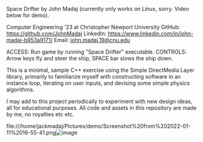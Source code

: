 Space Drifter
by John Madaj
(currently only works on Linux, sorry. Video below for demo).

Computer Engineering '23 at Christopher Newport University
GitHub: https://github.com/JohnMadaj
LinkedIn: https://www.linkedin.com/in/john-madaj-b953a9171/
Email: john.madaj.19@cnu.edu

ACCESS: Run game by running "Space Drifter" executable.
CONTROLS: Arrow keys fly and steer the ship, SPACE bar slows the ship down.

This is a minimal, sample C++ exercise using the Simple DirectMedia Layer library, primarily to familiarize myself with constructing software in an instance loop, iterating on user inputs, and devising some simple physics algorithms.

I may add to this project periodically to experiment with new design ideas, all for educational purposes.
All code and assets in this repository are made by me, no royalties etc etc.

file:///home/jackmadaj/Pictures/demo/Screenshot%20from%202022-01-11%2016-55-41.png![image](https://user-images.githubusercontent.com/83408469/149032338-9e229a9b-8c27-4cdb-8cf2-d40f23363d33.png)


